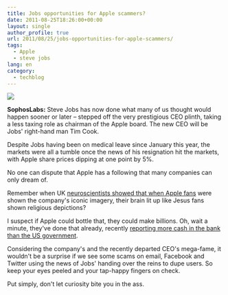 ```yaml
---
title: Jobs opportunities for Apple scammers?
date: 2011-08-25T18:26:00+00:00
layout: single
author_profile: true
url: 2011/08/25/jobs-opportunities-for-apple-scammers/
tags:
  - Apple
  - steve jobs
lang: en
category: 
  - techblog
---
```

[![](http://4.bp.blogspot.com/-yE_g7QL5k-A/TlaMsjrhwjI/AAAAAAAAD_M/mJ6JO_Ow1HI/s1600/jobs_economist_cover.jpg)](http://4.bp.blogspot.com/-yE_g7QL5k-A/TlaMsjrhwjI/AAAAAAAAD_M/mJ6JO_Ow1HI/s1600/jobs_economist_cover.jpg)

  
**SophosLabs:** Steve Jobs has now done what many of us thought would happen sooner or later – stepped off the very prestigious CEO plinth, taking a less taxing role as chairman of the Apple board. The new CEO will be Jobs' right-hand man Tim Cook.

Despite Jobs having been on medical leave since January this year, the markets were all a tumble once the news of his resignation hit the markets, with Apple share prices dipping at one point by 5%.

No one can dispute that Apple has a following that many companies can only dream of.

Remember when UK [neuroscientists showed that when Apple fans](http://www.gadgetsdna.com/apple-stimulates-religious-reaction-in-brains-of-fans-study/10847/) were shown the company's iconic imagery, their brain lit up like Jesus fans shown religious depictions?

I suspect if Apple could bottle that, they could make billions. Oh, wait a minute, they've done that already, recently [reporting more cash in the bank than the US government](http://www.businessinsider.com/apple-has-more-cash-on-hand-than-the-us-government-2011-7).

Considering the company's and the recently departed CEO's mega-fame, it wouldn't be a surprise if we see some scams on email, Facebook and Twitter using the news of Jobs' handing over the reins to dupe users. So keep your eyes peeled and your tap-happy fingers on check.

Put simply, don't let curiosity bite you in the ass.